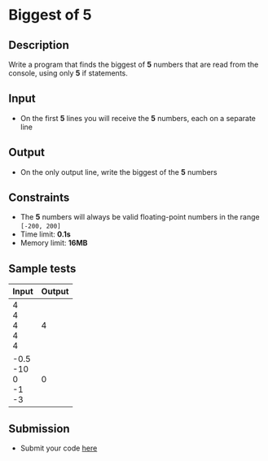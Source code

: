 # Biggest of 5

## Description
Write a program that finds the biggest of **5** numbers that are read from the console, using only **5** if statements.

## Input
- On the first **5** lines you will receive the **5** numbers, each on a separate line

## Output
- On the only output line, write the biggest of the **5** numbers

## Constraints
- The **5** numbers will always be valid floating-point numbers in the range `[-200, 200]`
- Time limit: **0.1s**
- Memory limit: **16MB**

## Sample tests

|                Input             |      Output     |
|----------------------------------|-----------------|
| 4<br/>4<br/>4<br/>4<br/>4        | 4               |
| -0.5<br/>-10<br/>0<br/>-1</br>-3 | 0               |

## Submission
- Submit your code [here](http://bgcoder.com/Contests/Compete/Index/309#5)